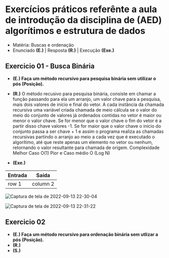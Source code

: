# Exercícios práticos referênte a aula de introdução da disciplina de (AED) algorítimos e estrutura de dados

- Matéria: Buscas e ordenação
- Enunciado **(E.)** | Resposta **(R.)** | Execução **(Exe.)**

## Exercicio 01 - Busca Binária

- **(E.) Faça um método recursivo para pesquisa binária sem utilizar o pós (Posição).**
- **(R.)** O método recusivo para pesquisa binária, consiste em chamar a função passando para ela um arranjo, 
um valor chave para a pesquisa, mais dois valores de inicio e final do vetor. A cada instância da 
chamada recursiva uma variável criada chamada de meio cálcula se o valor do meio do conjunto de valores já ordenados contidas 
no vetor é maior ou menor o valor chave. Se for menor que o valor chave o fim do vetor é a partir disso chave valores -1.
Se for maior que o valor chave o início do conjunto passa a ser chave + 1 e assim o programa realiza as chamadas recursivas partindo o arranjo ao meio a cada vez que é executado o algorítimo, até que reste apenas um elemento no vetor ou nenhum, retornando o valor resultante para chamada de origem.
Complexidade
Melhor Caso O(1)
Pior e Caso médio O (Log N)

- **(Exe.)**

| Entrada | Saída |
  |--- |--- |
  | row 1 | column 2 |
  
![Captura de tela de 2022-09-13 22-30-04](https://user-images.githubusercontent.com/71523671/190038777-23191c3d-669c-4472-8fcc-d77eba0d0cbd.png)

![Captura de tela de 2022-09-13 22-31-22](https://user-images.githubusercontent.com/71523671/190038802-572a42b5-74b1-4fb9-b457-c4ab38e0a847.png)

## Exercicio 02

- **(E.) Faça um método recursivo para ordenação binária sem utlizar a pós (Posição).**
- **(R.)**
- **(S.)**
